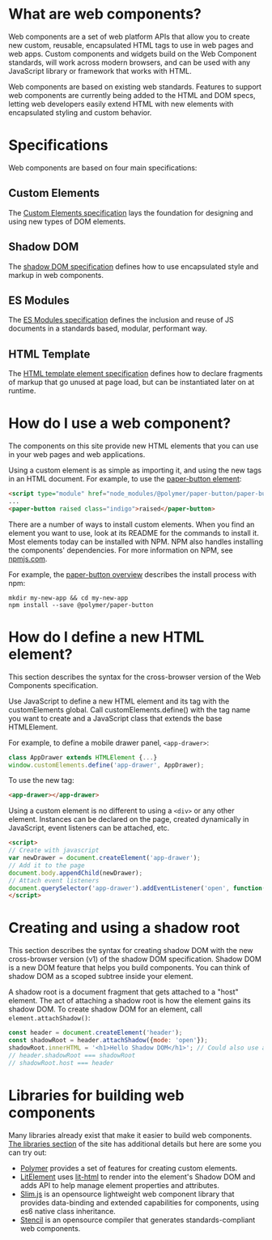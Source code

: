 # What are web components?
Web components are a set of web platform APIs that allow you to create new custom, reusable, encapsulated HTML tags to use in web pages and web apps. Custom components and widgets build on the Web Component standards, will work across modern browsers, and can be used with any JavaScript library or framework that works with HTML.

Web components are based on existing web standards. Features to support web components are currently being added to the HTML and DOM specs, letting web developers easily extend HTML with new elements with encapsulated styling and custom behavior.

# Specifications
Web components are based on four main specifications:

## Custom Elements
The [Custom Elements specification](https://w3c.github.io/webcomponents/spec/custom/) lays the foundation for designing and using new types of DOM elements.

## Shadow DOM
The [shadow DOM specification](https://w3c.github.io/webcomponents/spec/shadow/) defines how to use encapsulated style and markup in web components.

## ES Modules
The [ES Modules specification](https://html.spec.whatwg.org/multipage/webappapis.html#integration-with-the-javascript-module-system) defines the inclusion and reuse of JS documents in a standards based, modular, performant way.

## HTML Template
The [HTML template element specification](https://html.spec.whatwg.org/multipage/scripting.html#the-template-element/) defines how to declare fragments of markup that go unused at page load, but can be instantiated later on at runtime.

# How do I use a web component?
The components on this site provide new HTML elements that you can use in your web pages and web applications.

Using a custom element is as simple as importing it, and using the new tags in an HTML document. For example, to use the [paper-button element](https://www.webcomponents.org/element/@polymer/paper-button):

```html
<script type="module" href="node_modules/@polymer/paper-button/paper-button.js"></script>
...
<paper-button raised class="indigo">raised</paper-button>
```

There are a number of ways to install custom elements. When you find an element you want to use, look at its README for the commands to install it. Most elements today can be installed with NPM. NPM also handles installing the components' dependencies. For more information on NPM, see [npmjs.com](https://www.npmjs.com/).

For example, the [paper-button overview](https://www.webcomponents.org/element/@polymer/paper-button) describes the install process with npm:
```
mkdir my-new-app && cd my-new-app
npm install --save @polymer/paper-button
```

# How do I define a new HTML element?
This section describes the syntax for the cross-browser version of the Web Components specification.

Use JavaScript to define a new HTML element and its tag with the customElements global. Call customElements.define() with the tag name you want to create and a JavaScript class that extends the base HTMLElement.

For example, to define a mobile drawer panel, `<app-drawer>`:
```js
class AppDrawer extends HTMLElement {...}
window.customElements.define('app-drawer', AppDrawer);
```
To use the new tag:
```html
<app-drawer></app-drawer>
```

Using a custom element is no different to using a `<div>` or any other element. Instances can be declared on the page, created dynamically in JavaScript, event listeners can be attached, etc.

```html
<script>
// Create with javascript
var newDrawer = document.createElement('app-drawer');
// Add it to the page
document.body.appendChild(newDrawer);
// Attach event listeners
document.querySelector('app-drawer').addEventListener('open', function() {...});
</script>
```

# Creating and using a shadow root
This section describes the syntax for creating shadow DOM with the new cross-browser version (v1) of the shadow DOM specification.
Shadow DOM is a new DOM feature that helps you build components. You can think of shadow DOM as a scoped subtree inside your element.

A shadow root is a document fragment that gets attached to a "host" element. The act of attaching a shadow root is how the element gains its shadow DOM. To create shadow DOM for an element, call `element.attachShadow()`:
```js
const header = document.createElement('header');
const shadowRoot = header.attachShadow({mode: 'open'});
shadowRoot.innerHTML = '<h1>Hello Shadow DOM</h1>'; // Could also use appendChild().
// header.shadowRoot === shadowRoot
// shadowRoot.host === header
```
# Libraries for building web components
Many libraries already exist that make it easier to build web components. [The libraries section](https://www.webcomponents.org/libraries) of the site has additional details but here are some you can try out:
 * [Polymer](https://www.polymer-project.org) provides a set of features for creating custom elements.
 * [LitElement](https://github.com/Polymer/lit-element) uses [lit-html](https://github.com/Polymer/lit-html) to render into the element's Shadow DOM and adds API to help manage element properties and attributes.
 * [Slim.js](http://slimjs.com) is an opensource lightweight web component library that provides data-binding and extended capabilities for components, using es6 native class inheritance.
 * [Stencil](https://stenciljs.com/) is an opensource compiler that generates standards-compliant web components.
